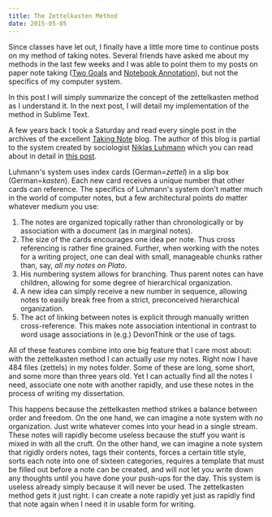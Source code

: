 ```yaml
---
title: The Zettelkasten Method
date: 2015-05-05
---
```




Since classes have let out, I finally have a little more time to continue posts on my method of taking notes.  Several friends have asked me about my methods in the last few weeks and I was able to point them to my posts on paper note taking ([Two Goals][] and [Notebook Annotation][]), but not the specifics of my computer system.

[Two Goals]: blog/2014-07-21-two-goals-of-note-taking/
[Notebook Annotation]: blog/2014-07-26-notebook-annotation/

In this post I will simply summarize the concept of the zettelkasten method as I understand it.  In the next post, I will detail my implementation of the method in Sublime Text.

A few years back I took a Saturday and read every single post in the archives of the excellent [Taking Note][] blog.  The author of this blog is partial to the system created by sociologist [Niklas Luhmann][] which you can read about in detail in [this post][].

Luhmann's system uses index cards (German=*zettel*) in a slip box (German=*kasten*).  Each new card receives a unique number that other cards can reference.  The specifics of Luhmann's system don't matter much in the world of computer notes, but a few architectural points *do* matter whatever medium you use:

1. The notes are organized topically rather than chronologically or
   by association with a document (as in marginal notes).
2. The size of the cards encourages one idea per note.  Thus cross
   referencing is rather fine grained.  Further, when working with
   the notes for a writing project, one can deal with small,
   manageable chunks rather than, say, *all my notes on Plato*.
3. His numbering system allows for branching.  Thus parent notes
   can have children, allowing for some degree of hierarchical
   organization.
4. A new idea can simply receive a new number in sequence, allowing
   notes to easily break free from a strict, preconceived
   hierarchical organization.
5. The act of linking between notes is explicit through manually
   written cross-reference.  This makes note association
   intentional in contrast to word usage associations in (e.g.)
   DevonThink or the use of tags.

[Taking Note]: http://takingnotenow.blogspot.com/
[Niklas Luhmann]: http://en.wikipedia.org/wiki/Niklas_Luhmann
[this post]: http://takingnotenow.blogspot.com/2007/12/luhmanns-zettelkasten.html

All of these features combine into one big feature that I care most about: with the zettelkasten method I can actually *use* my notes.  Right now I have 484 files (zettels) in my notes folder.  Some of these are long, some short, and some more than three years old.  Yet I can actually find all the notes I need, associate one note with another rapidly, and use these notes in the process of writing my dissertation.

This happens because the zettelkasten method strikes a balance between order and freedom.  On the one hand, we can imagine a note system with *no* organization.  Just write whatever comes into your head in a single stream.  These notes will rapidly become useless because the stuff you want is mixed in with all the cruft.  On the other hand, we can imagine a note system that rigidly orders notes, tags their contents, forces a certain title style, sorts each note into one of sixteen categories, requires a template that must be filled out before a note can be created, and will not let you write down any thoughts until you have done your push-ups for the day.  This system is useless already simply because it will never be used.  The zettelkasten method gets it just right.  I can create a note rapidly yet just as rapidly find that note again when I need it in usable form for writing.